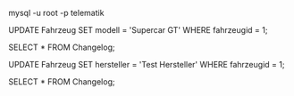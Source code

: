 mysql -u root -p telematik

UPDATE Fahrzeug
SET modell = 'Supercar GT'
WHERE fahrzeugid = 1;

SELECT * FROM Changelog;


UPDATE Fahrzeug
SET hersteller = 'Test Hersteller'
WHERE fahrzeugid = 1;

SELECT * FROM Changelog;
